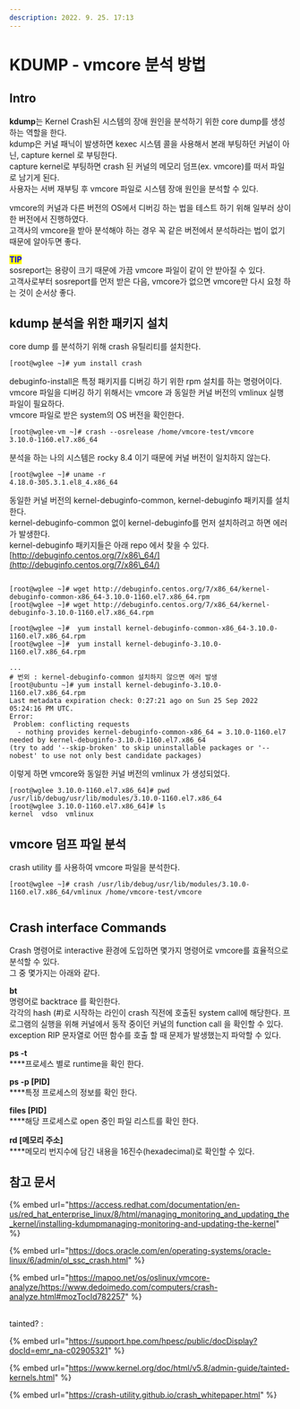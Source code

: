 ```yaml
---
description: 2022. 9. 25. 17:13
---
```


# KDUMP - vmcore 분석 방법

## Intro

**kdump**는 Kernel Crash된 시스템의 장애 원인을 분석하기 위한 core dump를 생성하는 역할을 한다.\
kdump은 커널 패닉이 발생하면 kexec 시스템 콜을 사용해서 본래 부팅하던 커널이 아닌, capture kernel 로 부팅한다.\
capture kernel로 부팅하면 crash 된 커널의 메모리 덤프(ex. vmcore)를 떠서 파일로 남기게 된다.\
사용자는 서버 재부팅 후 vmcore 파일로 시스템 장애 원인을 분석할 수 있다.

vmcore의 커널과 다른 버전의 OS에서 디버깅 하는 법을 테스트 하기 위해 일부러 상이한 버전에서 진행하였다.\
고객사의 vmcore을 받아 분석해야 하는 경우 꼭 같은 버전에서 분석하라는 법이 없기 때문에 알아두면 좋다.



<mark style="color:blue;">**TIP**</mark>\
sosreport는 용량이 크기 때문에 가끔 vmcore 파일이 같이 안 받아질 수 있다.\
고객사로부터 sosreport를 먼저 받은 다음, vmcore가 없으면 vmcore만 다시 요청 하는 것이 순서상 좋다.



## kdump 분석을 위한 패키지 설치

core dump 를 분석하기 위해 crash 유틸리티를 설치한다.

```shell-session
[root@wglee ~]# yum install crash
```

debuginfo-install은 특정 패키지를 디버깅 하기 위한 rpm 설치를 하는 명령어이다. vmcore 파일을 디버깅 하기 위해서는 vmcore 과 동일한 커널 버전의 vmlinux 실행 파일이 필요하다.\
vmcore 파일로 받은 system의 OS 버전을 확인한다.

```shell-session
[root@wglee-vm ~]# crash --osrelease /home/vmcore-test/vmcore
3.10.0-1160.el7.x86_64
```

분석을 하는 나의 시스템은 rocky 8.4 이기 때문에 커널 버전이 일치하지 않는다.

```shell-session
[root@wglee ~]# uname -r
4.18.0-305.3.1.el8_4.x86_64
```

동일한 커널 버전의 kernel-debuginfo-common, kernel-debuginfo 패키지를 설치한다.\
kernel-debuginfo-common 없이 kernel-debuginfo를 먼저 설치하려고 하면 에러가 발생한다.\
kernel-debuginfo 패키지들은 아래 repo 에서 찾을 수 있다.\
[http://debuginfo.centos.org/7/x86\_64/](http://debuginfo.centos.org/7/x86\_64/)

<figure><img src="https://blog.kakaocdn.net/dn/EDlDh/btrMVdTqGz9/1eza3tLKnh4XBhVct3jk2K/img.png" alt=""><figcaption></figcaption></figure>

```shell-session
[root@wglee ~]# wget http://debuginfo.centos.org/7/x86_64/kernel-debuginfo-common-x86_64-3.10.0-1160.el7.x86_64.rpm
[root@wglee ~]# wget http://debuginfo.centos.org/7/x86_64/kernel-debuginfo-3.10.0-1160.el7.x86_64.rpm

[root@wglee ~]#  yum install kernel-debuginfo-common-x86_64-3.10.0-1160.el7.x86_64.rpm
[root@wglee ~]#  yum install kernel-debuginfo-3.10.0-1160.el7.x86_64.rpm

...
# 번외 : kernel-debuginfo-common 설치하지 않으면 에러 발생
[root@ubuntu ~]# yum install kernel-debuginfo-3.10.0-1160.el7.x86_64.rpm
Last metadata expiration check: 0:27:21 ago on Sun 25 Sep 2022 05:24:16 PM UTC.
Error:
 Problem: conflicting requests
  - nothing provides kernel-debuginfo-common-x86_64 = 3.10.0-1160.el7 needed by kernel-debuginfo-3.10.0-1160.el7.x86_64
(try to add '--skip-broken' to skip uninstallable packages or '--nobest' to use not only best candidate packages)
```

이렇게 하면 vmcore와 동일한 커널 버전의 vmlinux 가 생성되었다.

```shell-session
[root@wglee 3.10.0-1160.el7.x86_64]# pwd
/usr/lib/debug/usr/lib/modules/3.10.0-1160.el7.x86_64
[root@wglee 3.10.0-1160.el7.x86_64]# ls
kernel  vdso  vmlinux
```



## vmcore 덤프 파일 분석

crash utility 를 사용하여 vmcore 파일을 분석한다.

```shell-session
[root@wglee ~]# crash /usr/lib/debug/usr/lib/modules/3.10.0-1160.el7.x86_64/vmlinux /home/vmcore-test/vmcore
```

<figure><img src="https://blog.kakaocdn.net/dn/3tfaf/btrMVdsl6qX/qkL7nQcZLMbfPvo7fXZIU1/img.png" alt=""><figcaption></figcaption></figure>

## Crash interface Commands

Crash 명령어로 interactive 환경에 도입하면 몇가지 명령어로 vmcore를 효율적으로 분석할 수 있다.\
그 중 몇가지는 아래와 같다.

**bt**\
명령어로 backtrace 를 확인한다.\
각각의 hash (#)로 시작하는 라인이 crash 직전에 호출된 system call에 해당한다. 프로그램의 실행을 위해 커널에서 동작 중이던 커널의 function call 을 확인할 수 있다.\
exception RIP 문자열로 어떤 함수를 호출 할 때 문제가 발생했는지 파악할 수 있다.

**ps -t**\
****프로세스 별로 runtime을 확인 한다.

**ps -p \[PID]**\
****특정 프로세스의 정보를 확인 한다.

**files \[PID]**\
****해당 프로세스로 open 중인 파일 리스트를 확인 한다.

**rd \[메모리 주소]**\
****메모리 번지수에 담긴 내용을 16진수(hexadecimal)로 확인할 수 있다.



## 참고 문서

{% embed url="https://access.redhat.com/documentation/en-us/red_hat_enterprise_linux/8/html/managing_monitoring_and_updating_the_kernel/installing-kdumpmanaging-monitoring-and-updating-the-kernel" %}

{% embed url="https://docs.oracle.com/en/operating-systems/oracle-linux/6/admin/ol_ssc_crash.html" %}

{% embed url="https://mapoo.net/os/oslinux/vmcore-analyze/https://www.dedoimedo.com/computers/crash-analyze.html#mozTocId782257" %}

\
tainted? :&#x20;

{% embed url="https://support.hpe.com/hpesc/public/docDisplay?docId=emr_na-c02905321" %}

{% embed url="https://www.kernel.org/doc/html/v5.8/admin-guide/tainted-kernels.html" %}

{% embed url="https://crash-utility.github.io/crash_whitepaper.html" %}
